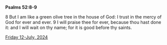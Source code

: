 **Psalms 52:8-9**

8 But I am like a green olive tree in the house of God: I trust in the mercy of God for ever and ever. 9 I will praise thee for ever, because thou hast done it: and I will wait on thy name; for it is good before thy saints. 

[Friday 12-July, 2024](https://getbible.life/kjv/Psalms/52/8-9)

